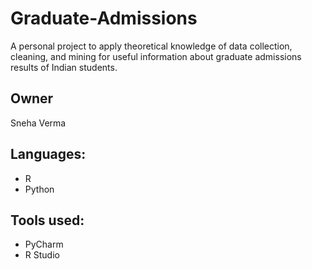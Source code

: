 # Graduate-Admissions
A personal project to apply theoretical knowledge of data collection, cleaning, and mining for useful information about graduate admissions results of Indian students.

## Owner  
Sneha Verma

## Languages:
* R
* Python

## Tools used:
* PyCharm
* R Studio
